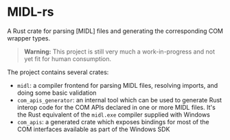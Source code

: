 # MIDL-rs

A Rust crate for parsing [MIDL] files and generating the corresponding COM
wrapper types.

> **Warning:** This project is still very much a work-in-progress and not yet
> fit for human consumption.

The project contains several crates:

- `midl`: a compiler frontend for parsing MIDL files, resolving imports, and 
  doing some basic validation
- `com_apis_generator`: an internal tool which can be used to generate Rust 
  interop code for the COM APIs declared in one or more MIDL files. It's the
  Rust equivalent of the `midl.exe` compiler supplied with Windows
- `com_apis`: a generated crate which exposes bindings for most of the COM 
  interfaces available as part of the Windows SDK
